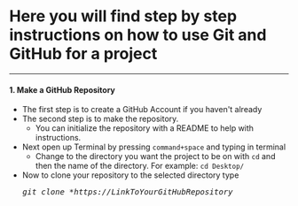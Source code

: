 # Here you will find step by step instructions on how to use Git and GitHub for a project

--- 

#### 1. Make a GitHub Repository
* The first step is to create a GitHub Account if you haven't already 
* The second step is to make the repository.
    * You can initialize the repository with a README to help with instructions.
* Next open up Terminal by pressing ```command+space``` and typing in terminal
    * Change to the directory you want the project to be on with ```cd``` and then the name of the directory. For example: ```cd Desktop/ ``` 
* Now to clone your repository to the selected directory type <pre><i>git clone *https://LinkToYourGitHubRepository</i></pre>
